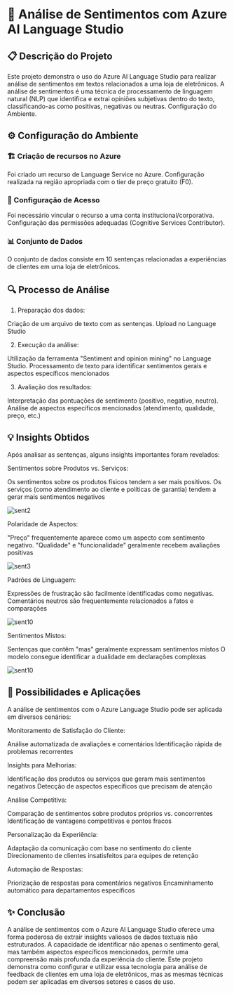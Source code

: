 # 🧠 Análise de Sentimentos com Azure AI Language Studio

## 📋 Descrição do Projeto

Este projeto demonstra o uso do Azure AI Language Studio para realizar análise de sentimentos em textos relacionados a uma loja de eletrônicos. A análise de sentimentos é uma técnica de processamento de linguagem natural (NLP) que identifica e extrai opiniões subjetivas dentro do texto, classificando-as como positivas, negativas ou neutras.
Configuração do Ambiente.

## ⚙️ Configuração do Ambiente

### 🏗️ Criação de recursos no Azure

Foi criado um recurso de Language Service no Azure.
Configuração realizada na região apropriada com o tier de preço gratuito (F0).

### 🔑 Configuração de Acesso

Foi necessário vincular o recurso a uma conta institucional/corporativa.
Configuração das permissões adequadas (Cognitive Services Contributor).

### 📊 Conjunto de Dados
O conjunto de dados consiste em 10 sentenças relacionadas a experiências de clientes em uma loja de eletrônicos.

## 🔍 Processo de Análise

1. Preparação dos dados:

Criação de um arquivo de texto com as sentenças.
Upload no Language Studio

2. Execução da análise:

Utilização da ferramenta "Sentiment and opinion mining" no Language Studio.
Processamento de texto para identificar sentimentos gerais e aspectos específicos mencionados

3. Avaliação dos resultados:

Interpretação das pontuações de sentimento (positivo, negativo, neutro).
Análise de aspectos específicos mencionados (atendimento, qualidade, preço, etc.)

## 💡 Insights Obtidos
Após analisar as sentenças, alguns insights importantes foram revelados:

Sentimentos sobre Produtos vs. Serviços:

Os sentimentos sobre os produtos físicos tendem a ser mais positivos.
Os serviços (como atendimento ao cliente e políticas de garantia) tendem a gerar mais sentimentos negativos

![sent2](https://github.com/user-attachments/assets/ce8d3689-923c-4944-919a-e1de4cf0ae75)

Polaridade de Aspectos:

"Preço" frequentemente aparece como um aspecto com sentimento negativo.
"Qualidade" e "funcionalidade" geralmente recebem avaliações positivas

![sent3](https://github.com/user-attachments/assets/43d571c3-92fd-4a35-ad7a-e2657ac72822)

Padrões de Linguagem:

Expressões de frustração são facilmente identificadas como negativas.
Comentários neutros são frequentemente relacionados a fatos e comparações

![sent10](https://github.com/user-attachments/assets/dd912cd9-9501-4680-98d4-afbba12e4a5d)

Sentimentos Mistos:

Sentenças que contêm "mas" geralmente expressam sentimentos mistos
O modelo consegue identificar a dualidade em declarações complexas

![sent10](https://github.com/user-attachments/assets/cc3ab9a8-2647-463c-bf98-a49c16c587df)

## 🚀 Possibilidades e Aplicações
A análise de sentimentos com o Azure Language Studio pode ser aplicada em diversos cenários:

Monitoramento de Satisfação do Cliente:

Análise automatizada de avaliações e comentários
Identificação rápida de problemas recorrentes


Insights para Melhorias:

Identificação dos produtos ou serviços que geram mais sentimentos negativos
Detecção de aspectos específicos que precisam de atenção


Análise Competitiva:

Comparação de sentimentos sobre produtos próprios vs. concorrentes
Identificação de vantagens competitivas e pontos fracos


Personalização da Experiência:

Adaptação da comunicação com base no sentimento do cliente
Direcionamento de clientes insatisfeitos para equipes de retenção


Automação de Respostas:

Priorização de respostas para comentários negativos
Encaminhamento automático para departamentos específicos

## ✨ Conclusão

A análise de sentimentos com o Azure AI Language Studio oferece uma forma poderosa de extrair insights valiosos de dados textuais não estruturados. A capacidade de identificar não apenas o sentimento geral, mas também aspectos específicos mencionados, permite uma compreensão mais profunda da experiência do cliente.
Este projeto demonstra como configurar e utilizar essa tecnologia para análise de feedback de clientes em uma loja de eletrônicos, mas as mesmas técnicas podem ser aplicadas em diversos setores e casos de uso.
